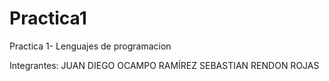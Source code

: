 # Practica1
Practica 1- Lenguajes de programacion

Integrantes:
JUAN DIEGO OCAMPO RAMÍREZ
SEBASTIAN RENDON ROJAS
